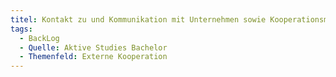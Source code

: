 ```yaml
---
titel: Kontakt zu und Kommunikation mit Unternehmen sowie Kooperationsmöglichkeiten und mögliche Berufsbilder
tags:
  - BackLog
  - Quelle: Aktive Studies Bachelor
  - Themenfeld: Externe Kooperation
---
```

